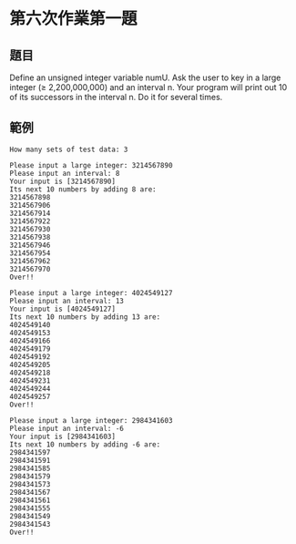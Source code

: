 ﻿# 第六次作業第一題
## 題目
Define an unsigned integer variable numU.
Ask the user to key in a large integer (≥ 2,200,000,000) and an interval n.
Your program will print out 10 of its successors in the interval n.
Do it for several times.
## 範例
```
How many sets of test data: 3

Please input a large integer: 3214567890
Please input an interval: 8
Your input is [3214567890]
Its next 10 numbers by adding 8 are:
3214567898
3214567906
3214567914
3214567922
3214567930
3214567938
3214567946
3214567954
3214567962
3214567970
Over!!

Please input a large integer: 4024549127
Please input an interval: 13
Your input is [4024549127]
Its next 10 numbers by adding 13 are:
4024549140
4024549153
4024549166
4024549179
4024549192
4024549205
4024549218
4024549231
4024549244
4024549257
Over!!

Please input a large integer: 2984341603
Please input an interval: -6
Your input is [2984341603]
Its next 10 numbers by adding -6 are:
2984341597
2984341591
2984341585
2984341579
2984341573
2984341567
2984341561
2984341555
2984341549
2984341543
Over!!
```
